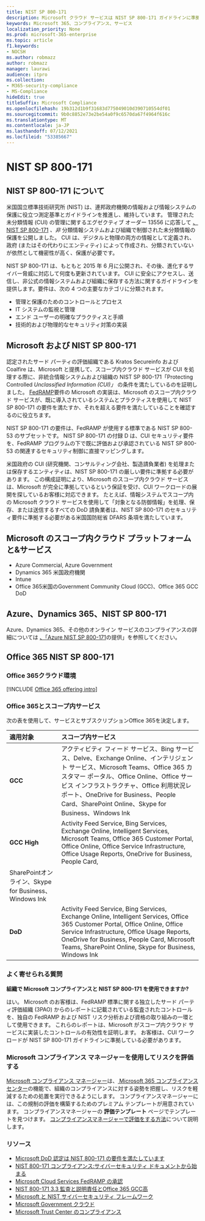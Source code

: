 ```yaml
---
title: NIST SP 800-171
description: Microsoft クラウド サービスは NIST SP 800-171 ガイドラインに準拠し、非プラットフォーム情報システムで制御された未分類情報 (CUI) を保護します。
keywords: Microsoft 365、コンプライアンス、サービス
localization_priority: None
ms.prod: microsoft-365-enterprise
ms.topic: article
f1.keywords:
- NOCSH
ms.author: robmazz
author: robmazz
manager: laurawi
audience: itpro
ms.collection:
- M365-security-compliance
- MS-Compliance
hideEdit: true
titleSuffix: Microsoft Compliance
ms.openlocfilehash: 19b312d1b9f31683d775049010d390710554df01
ms.sourcegitcommit: 9b0c8852e73e2be54a0f9c6570da67f4964f616c
ms.translationtype: MT
ms.contentlocale: ja-JP
ms.lasthandoff: 07/12/2021
ms.locfileid: "53385667"
---
```

# <a name="nist-sp-800-171"></a>NIST SP 800-171

## <a name="about-nist-sp-800-171"></a>NIST SP 800-171 について

米国国立標準技術研究所 (NIST) は、連邦政府機関の情報および情報システムの保護に役立つ測定基準とガイドラインを推進し、維持しています。 管理された未分類情報 (CUI) の管理に関するエグゼクティブ オーダー 13556 に応答して [、NIST SP 800-171](https://csrc.nist.gov/publications/detail/sp/800-171/rev-1/final) *、非* 分類情報システムおよび組織で制御された未分類情報の保護を公開しました。 CUI は、デジタルと物理の両方の情報として定義され、政府 (またはその代わりにエンティティ) によって作成され、分類されていないが依然として機密性が高く、保護が必要です。

NIST SP 800-171 は、もともと 2015 年 6 月に公開され、その後、進化するサイバー脅威に対応して何度も更新されています。 CUI に安全にアクセスし、送信し、非公式の情報システムおよび組織に保存する方法に関するガイドラインを提供します。要件は、次の 4 つの主要なカテゴリに分類されます。

- 管理と保護のためのコントロールとプロセス
- IT システムの監視と管理
- エンド ユーザーの明確なプラクティスと手順
- 技術的および物理的なセキュリティ対策の実装

## <a name="microsoft-and-nist-sp-800-171"></a>Microsoft および NIST SP 800-171

認定されたサード パーティの評価組織である Kratos Secureinfo および Coalfire は、Microsoft と提携して、スコープ内クラウド サービスが CUI を処理する際に、非統合情報システムおよび組織の NIST SP 800-171「Protecting Controlled *Unclassified Information (CUI)」* の条件を満たしているのを証明しました。 [FedRAMP](offering-fedramp.md)要件の Microsoft の実装は、Microsoft のスコープ内クラウド サービスが、既に導入されているシステムとプラクティスを使用して NIST SP 800-171 の要件を満たすか、それを超える要件を満たしていることを確認するのに役立ちます。

NIST SP 800-171 の要件は、FedRAMP が使用する標準である NIST SP 800-53 のサブセットです。 NIST SP 800-171 の付録 D は、CUI セキュリティ要件を、FedRAMP プログラムの下で既に評価および承認されている NIST SP 800-53 の関連するセキュリティ制御に直接マッピングします。

米国政府の CUI (研究機関、コンサルティング会社、製造請負業者) を処理または保存するエンティティは、NIST SP 800-171 の厳しい要件に準拠する必要があります。 この構成証明により、Microsoft のスコープ内クラウド サービスは、Microsoft が完全に準拠しているという保証を受け、CUI ワークロードの展開を探しているお客様に対応できます。 たとえば、情報システムでスコープ内の Microsoft クラウド サービスを使用して「対象となる防御情報」を処理、保存、または送信するすべての DoD 請負業者は、NIST SP 800-171 のセキュリティ要件に準拠する必要がある米国国防総省 DFARS 条項を満たしています。

## <a name="microsoft-in-scope-cloud-platforms--services"></a>Microsoft のスコープ内クラウド プラットフォームと&サービス

- Azure Commercial, Azure Government
- Dynamics 365 米国政府機関
- Intune
- Office 365米国のGovernment Community Cloud (GCC)、Office 365 GCC DoD

## <a name="azure-dynamics-365-and-nist-sp-800-171"></a>Azure、Dynamics 365、NIST SP 800-171

Azure、Dynamics 365、その他のオンライン サービスのコンプライアンスの詳細については [、「Azure NIST SP 800-171](/azure/compliance/offerings/offering-nist-800-171)の提供」を参照してください。

## <a name="office-365-and-nist-sp-800-171"></a>Office 365 NIST SP 800-171

### <a name="office-365-cloud-environments"></a>Office 365クラウド環境

[!INCLUDE [Office 365 offering intro](../includes/o365-offering-introduction.md)]

### <a name="office-365-applicability-and-in-scope-services"></a>Office 365とスコープ内サービス

次の表を使用して、サービスとサブスクリプションOffice 365を決定します。

| **適用対象** | **スコープ内サービス** |
|:------------------|:----------------------|
| **GCC** | アクティビティ フィード サービス、Bing サービス、Delve、Exchange Online、インテリジェント サービス、Microsoft Teams、Office 365 カスタマー ポータル、Office Online、Office サービス インフラストラクチャ、Office 利用状況レポート、OneDrive for Business、People Card、SharePoint Online、Skype for Business、Windows Ink |
| **GCC High** | Activity Feed Service, Bing Services, Exchange Online, Intelligent Services, Microsoft Teams, Office 365 Customer Portal, Office Online, Office Service Infrastructure, Office Usage Reports, OneDrive for Business, People Card, 
SharePointオンライン、Skype for Business、Windows Ink |
| **DoD** | Activity Feed Service, Bing Services, Exchange Online, Intelligent Services, Office 365 Customer Portal, Office Online, Office Service Infrastructure, Office Usage Reports, OneDrive for Business, People Card, Microsoft Teams, SharePoint Online, Skype for Business, Windows Ink |

### <a name="frequently-asked-questions"></a>よく寄せられる質問

**組織で Microsoft コンプライアンスと NIST SP 800-171 を使用できますか?**

はい。 Microsoft のお客様は、FedRAMP 標準に関する独立したサード パーティ評価組織 (3PAO) からのレポートに記載されている監査されたコントロールを、独自の FedRAMP および NIST リスク分析および資格の取り組みの一環として使用できます。 これらのレポートは、Microsoft がスコープ内クラウド サービスに実装したコントロールの有効性を証明します。 お客様は、CUI ワークロードが NIST SP 800-171 ガイドラインに準拠している必要があります。

### <a name="use-microsoft-compliance-manager-to-assess-your-risk"></a>Microsoft コンプライアンス マネージャーを使用してリスクを評価する

[Microsoft コンプライアンス マネージャー](/microsoft-365/compliance/compliance-manager)は、[ Microsoft 365 コンプライアンス センター](/microsoft-365/compliance/microsoft-365-compliance-center)の機能で、組織のコンプライアンスに対する姿勢を把握し、リスクを軽減するための処置を実行できるようにします。 コンプライアンスマネージャーには、この規制の評価を構築するためのプレミアム テンプレートが用意されています。 コンプライアンスマネージャーの **評価テンプレート** ページでテンプレートを見つけます。 [コンプライアンスマネージャーで評価をする方法](/microsoft-365/compliance/compliance-manager-assessments)について説明します。

### <a name="resources"></a>リソース

- [Microsoft DoD 認定は NIST 800-171 の要件を満たしています](offering-DoD-DISA-L2-L4-L5.md)
- [NIST 800-171 コンプライアンス:サイバーセキュリティ ドキュメントから始まる](https://www.nist800171.com/)
- [Microsoft Cloud Services FedRAMP の承認](https://marketplace.fedramp.gov/index.html?status=Compliant&sort=productName#/products)
- [NIST 800-171 3.3 監査と説明責任とOffice 365 GCC高](https://info.summit7systems.com/blog/nist-3.3-audit-and-accountability-with-office-365)
- [Microsoft と NIST サイバーセキュリティ フレームワーク](offering-nist-csf.md)
- [Microsoft Government クラウド](https://www.microsoft.com/enterprise/government)
- [Microsoft Trust Center のコンプライアンス](https://www.microsoft.com/trust-center/compliance/compliance-overview)
